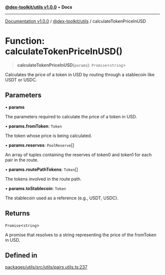 [**@dex-toolkit/utils v1.0.0**](../README.md) • **Docs**

***

[Documentation v1.0.0](../../../packages.md) / [@dex-toolkit/utils](../README.md) / calculateTokenPriceInUSD

# Function: calculateTokenPriceInUSD()

> **calculateTokenPriceInUSD**(`params`): `Promise`\<`string`\>

Calculates the price of a token in USD by routing through a stablecoin like USDT or USDC.

## Parameters

• **params**

The parameters required to calculate the price of a token in USD.

• **params.fromToken**: `Token`

The token whose price is being calculated.

• **params.reserves**: `PoolReserve`[]

An array of tuples containing the reserves of token0 and token1 for each pair in the route.

• **params.routePathTokens**: `Token`[]

The tokens involved in the route path.

• **params.toStablecoin**: `Token`

The stablecoin used as a reference (e.g., USDT, USDC).

## Returns

`Promise`\<`string`\>

A promise that resolves to a string representing the price of the fromToken in USD.

## Defined in

[packages/utils/src/utils/pairs.utils.ts:237](https://github.com/niZmosis/dex-toolkit/blob/3d8b41b44787b30fbea5de3ab4737662ffb61bc8/packages/utils/src/utils/pairs.utils.ts#L237)
